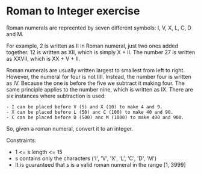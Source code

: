 # Roman to Integer exercise

Roman numerals are repreented by seven different symbols: I, V, X, L, C, D and M.

For example, 2 is written as II in Roman numeral, just two ones added together. 12 is written as XII, which is simply X + II. The number 27 is written as XXVII, which is XX + V + II.

Roman numerals are usually written largest to smallest from left to right. However, the numeral for four is not IIII. Instead, the number four is written as IV. Because the one is before the five we subtract it making four. The same principle applies to the number nine, which is written as IX. There are six instances where subtraction is used:

    - I can be placed before V (5) and X (10) to make 4 and 9. 
    - X can be placed before L (50) anc C (100) to make 40 and 90.
    - C can be placed before D (500) anc M (1000) to make 400 and 900.

So, given a roman numeral, convert it to an integer.

Constraints:
- 1 <= s.length <= 15
- s contains only the characters  ('I', 'V', 'X', 'L', 'C', 'D', 'M')
- It is guaranteed that s is a valid roman numeral in the range [1, 3999]